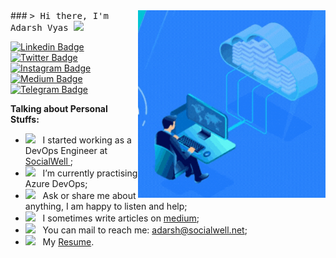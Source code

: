 <img align="right" alt="GIF" src="https://github.com/adarsh-sw/adarsh-sw/blob/main/assets/cloud_devops.gif?raw=true" width="300" height="300"/>
### <samp>&gt; Hi there, I'm Adarsh Vyas <img src="https://media.giphy.com/media/hvRJCLFzcasrR4ia7z/giphy.gif" width="25"> </samp>

[![Linkedin Badge](https://img.shields.io/badge/-LinkedIn-0e76a8?style=flat-square&logo=Linkedin&logoColor=white)](https://linkedin.com/in/adarsh-vyas)
[![Twitter Badge](https://img.shields.io/badge/-Twitter-00acee?style=flat-square&logo=Twitter&logoColor=white)](https://twitter.com/adarshvyas99)
[![Instagram Badge](https://img.shields.io/badge/-Instagram-e4405f?style=flat-square&logo=Instagram&logoColor=white)](https://instagram.com/adarshvyas99/)
[![Medium Badge](https://img.shields.io/badge/medium-%2312100E.svg?&style=for-square&logo=medium&logoColor=white)](https://medium.com/@adarsh_vyas)
[![Telegram Badge](https://img.shields.io/badge/-Telegram-0088cc?style=flat-square&logo=Telegram&logoColor=white)](https://t.me/Adarsh_Vyas)



**Talking about Personal Stuffs:**

- <img src="https://github.com/Gapur/Gapur/blob/main/assets/developer.gif?raw=true" width="21" />&nbsp;&nbsp; I started working as a DevOps Engineer at <a href="https://www.socialwell.net/"> SocialWell </a>;
- <img src="https://github.com/Gapur/Gapur/blob/main/assets/lightning.gif?raw=true" width="21" />&nbsp;&nbsp; I’m currently practising Azure DevOps;
- <img src="https://github.com/Gapur/Gapur/blob/main/assets/message.gif?raw=true" width="21" />&nbsp;&nbsp; Ask or share me about anything, I am happy to listen and help;
- <img src="https://github.com/Gapur/Gapur/blob/main/assets/laptop.gif?raw=true" width="21" />&nbsp;&nbsp; I sometimes write articles on [medium](https://medium.com/@adarsh_vyas);
- <img src="https://github.com/Gapur/Gapur/blob/main/assets/letterbox.gif?raw=true" width="21" />&nbsp;&nbsp; You can mail to reach me: adarsh@socialwell.net;
- <img src="https://github.com/Gapur/Gapur/blob/main/assets/doc.gif?raw=true" width="21" />&nbsp;&nbsp; My [Resume](https://drive.google.com/file/d/17HhHGTEqVwFY7khmbuOm4OP-ov6AGjMi/view?usp=share_link).
</br>

<!---
adarsh-sw/adarsh-sw is a ✨ special ✨ repository because its `README.md` (this file) appears on your GitHub profile.
You can click the Preview link to take a look at your changes.
--->
